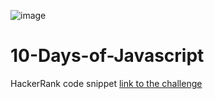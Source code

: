 ![image](https://user-images.githubusercontent.com/100354118/176177680-176b4770-8c7c-49ad-b88d-d79bf08167ff.png)

# 10-Days-of-Javascript
HackerRank code snippet [link to the challenge](https://www.hackerrank.com/domains/tutorials/10-days-of-javascript)

